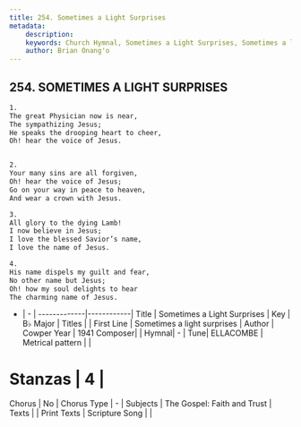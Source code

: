 ```yaml
---
title: 254. Sometimes a Light Surprises
metadata:
    description: 
    keywords: Church Hymnal, Sometimes a Light Surprises, Sometimes a light surprises, 
    author: Brian Onang'o
---
```



## 254. SOMETIMES A LIGHT SURPRISES

```txt
1.
The great Physician now is near,
The sympathizing Jesus;
He speaks the drooping heart to cheer,
Oh! hear the voice of Jesus.


2.
Your many sins are all forgiven,
Oh! hear the voice of Jesus;
Go on your way in peace to heaven,
And wear a crown with Jesus.

3.
All glory to the dying Lamb!
I now believe in Jesus;
I love the blessed Savior’s name,
I love the name of Jesus.

4.
His name dispels my guilt and fear,
No other name but Jesus;
Oh! how my soul delights to hear
The charming name of Jesus.
```

- |   -  |
-------------|------------|
Title | Sometimes a Light Surprises |
Key | B♭ Major |
Titles |  |
First Line | Sometimes a light surprises |
Author | Cowper
Year | 1941
Composer|  |
Hymnal|  - |
Tune| ELLACOMBE |
Metrical pattern | |
# Stanzas | 4 |
Chorus | No |
Chorus Type | - |
Subjects | The Gospel: Faith and Trust |
Texts |  |
Print Texts | 
Scripture Song |  |
  

